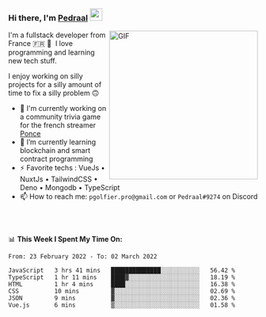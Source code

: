 ### Hi there, I'm <a href="https://pedraal.dev" target="_blank">Pedraal</a> <img src="https://media.giphy.com/media/hvRJCLFzcasrR4ia7z/giphy.gif" width="25px">
<img align="right" alt="GIF" src="https://pedraal.dev/avatar.png" width="300" height="300" />

I'm a fullstack developer from France 🇫🇷 🥖 &nbsp;I love programming and learning new
tech stuff.

I enjoy working on silly projects for a silly amount of time to fix a silly problem 🙃

- 🔭  I'm currently working on a community trivia game for the french streamer <a href="https://twitch.tv/ponce" target="_blank">Ponce</a>
- 🌱 I’m currently learning blockchain and smart contract programming
- ⚡ Favorite techs : VueJs &bull; NuxtJs &bull; TailwindCSS &bull; Deno &bull; Mongodb &bull; TypeScript
- 📫 How to reach me: `pgolfier.pro@gmail.com` or `Pedraal#9274` on Discord

<br>
<br>

📊 **This Week I Spent My Time On:**
<!--START_SECTION:waka-->

```text
From: 23 February 2022 - To: 02 March 2022

JavaScript   3 hrs 41 mins   ██████████████░░░░░░░░░░░   56.42 %
TypeScript   1 hr 11 mins    ████▓░░░░░░░░░░░░░░░░░░░░   18.19 %
HTML         1 hr 4 mins     ████░░░░░░░░░░░░░░░░░░░░░   16.38 %
CSS          10 mins         ▓░░░░░░░░░░░░░░░░░░░░░░░░   02.69 %
JSON         9 mins          ▓░░░░░░░░░░░░░░░░░░░░░░░░   02.36 %
Vue.js       6 mins          ▒░░░░░░░░░░░░░░░░░░░░░░░░   01.58 %
```

<!--END_SECTION:waka-->
